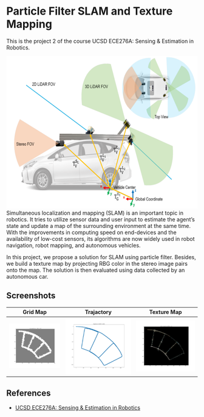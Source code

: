 # Particle Filter SLAM and Texture Mapping
This is the project 2 of the course UCSD ECE276A: Sensing & Estimation in Robotics.

<img src="images/cover.png" height="400">
Simultaneous localization and mapping (SLAM) is an important topic in robotics. It tries to utilize sensor data and user input to estimate the agent’s state and update a map of the surrounding environment at the same time. With the improvements in computing speed on end-devices and the availability of low-cost sensors, its algorithms are now widely used in robot navigation, robot mapping, and autonomous vehicles.

In this project, we propose a solution for SLAM using particle filter. Besides, we build a texture map by projecting RBG color in the stereo image pairs onto the map. The solution is then evaluated using data collected by an autonomous car.

## Screenshots


Grid Map | Trajactory | Texture Map
--------------------|---------------------|--------------------
![](images/grid_map.png)|![](images/trajactory.png)|![](images/texture_map.png)



## References
* [UCSD ECE276A: Sensing & Estimation in Robotics](https://natanaso.github.io/ece276a/)
